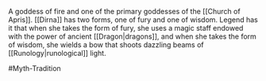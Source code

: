 A goddess of fire and one of the primary goddesses of the <span class="miscellaneous">[[Church of Apris]]</span>.
<span class="miscellaneous">[[Dirna]]</span> has two forms, one of fury and one of wisdom.  Legend has it that when she takes the form of fury, she uses a magic staff endowed with the power of ancient <span class="races">[[Dragon|dragons]]</span>, and when she takes the form of wisdom, she wields a bow that shoots dazzling beams of <span class="miscellaneous">[[Runology|runological]]</span> light.

#Myth-Tradition